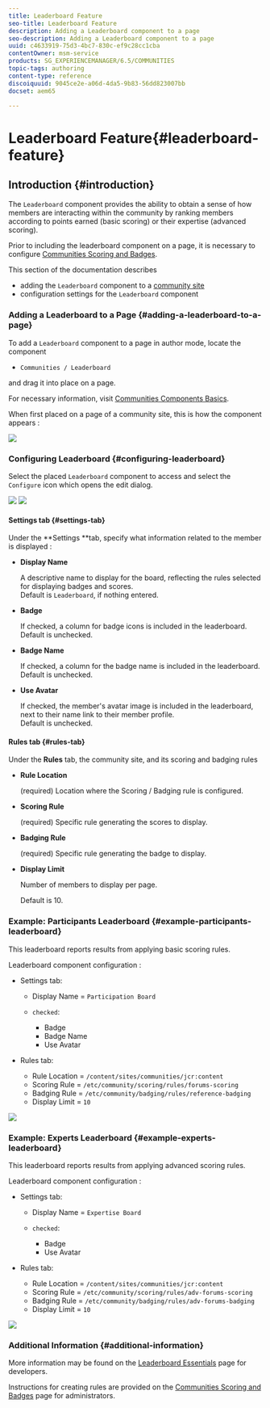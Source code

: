 ```yaml
---
title: Leaderboard Feature
seo-title: Leaderboard Feature
description: Adding a Leaderboard component to a page
seo-description: Adding a Leaderboard component to a page
uuid: c4633919-75d3-4bc7-830c-ef9c28cc1cba
contentOwner: msm-service
products: SG_EXPERIENCEMANAGER/6.5/COMMUNITIES
topic-tags: authoring
content-type: reference
discoiquuid: 9045ce2e-a06d-4da5-9b83-56dd823007bb
docset: aem65

---
```


# Leaderboard Feature{#leaderboard-feature}

## Introduction {#introduction}

The `Leaderboard` component provides the ability to obtain a sense of how members are interacting within the community by ranking members according to points earned (basic scoring) or their expertise (advanced scoring).

Prior to including the leaderboard component on a page, it is necessary to configure [Communities Scoring and Badges](../../communities/using/implementing-scoring.md).

This section of the documentation describes

* adding the `Leaderboard` component to a [community site](../../communities/using/overview.md#community-sites)
* configuration settings for the `Leaderboard` component

### Adding a Leaderboard to a Page {#adding-a-leaderboard-to-a-page}

To add a `Leaderboard` component to a page in author mode, locate the component

* `Communities / Leaderboard`

and drag it into place on a page.

For necessary information, visit [Communities Components Basics](/communities/using/basics.md).

When first placed on a page of a community site, this is how the component appears :

![](assets/chlimage_1-19.png)

### Configuring Leaderboard {#configuring-leaderboard}

Select the placed `Leaderboard` component to access and select the `Configure` icon which opens the edit dialog.

![](assets/chlimage_1-20.png) ![](assets/chlimage_1-21.png)

#### Settings tab {#settings-tab}

Under the **Settings **tab, specify what information related to the member is displayed :

* **Display Name** 

  A descriptive name to display for the board, reflecting the rules selected for displaying badges and scores.  
  Default is `Leaderboard`, if nothing entered.

* **Badge** 

  If checked, a column for badge icons is included in the leaderboard.  
  Default is unchecked.

* **Badge Name** 

  If checked, a column for the badge name is included in the leaderboard.  
  Default is unchecked.

* **Use Avatar** 

  If checked, the member's avatar image is included in the leaderboard, next to their name link to their member profile.  
  Default is unchecked.

#### Rules tab {#rules-tab}

Under the **Rules** tab, the community site, and its scoring and badging rules

* **Rule Location** 

  (required) Location where the Scoring / Badging rule is configured.

* **Scoring Rule** 

  (required) Specific rule generating the scores to display.

* **Badging Rule** 

  (required) Specific rule generating the badge to display.

* **Display Limit**

  Number of members to display per page.  

  Default is 10.

### Example: Participants Leaderboard {#example-participants-leaderboard}

This leaderboard reports results from applying basic scoring rules.

Leaderboard component configuration :

* Settings tab:

    * Display Name = `Participation Board`
    * `checked`:

        * Badge
        * Badge Name
        * Use Avatar

* Rules tab:

    * Rule Location = `/content/sites/communities/jcr:content`
    * Scoring Rule = `/etc/community/scoring/rules/forums-scoring`
    * Badging Rule = `/etc/community/badging/rules/reference-badging`
    * Display Limit = `10`

![](assets/chlimage_1-22.png)

### Example: Experts Leaderboard {#example-experts-leaderboard}

This leaderboard reports results from applying advanced scoring rules.

Leaderboard component configuration :

* Settings tab:

    * Display Name = `Expertise Board`
    * `checked`:

        * Badge
        * Use Avatar

* Rules tab:

    * Rule Location = `/content/sites/communities/jcr:content`
    * Scoring Rule = `/etc/community/scoring/rules/adv-forums-scoring`
    * Badging Rule = `/etc/community/badging/rules/adv-forums-badging`
    * Display Limit = `10`

![](assets/chlimage_1-23.png)

### Additional Information {#additional-information}

More information may be found on the [Leaderboard Essentials](/communities/using/leaderboard.md) page for developers.

Instructions for creating rules are provided on the [Communities Scoring and Badges](../../communities/using/implementing-scoring.md) page for administrators.
